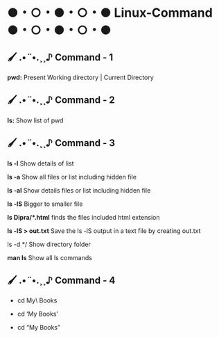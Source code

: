 # ●・○・●・○・● Linux-Command ●・○・●・○・●

## 🖌 .•*¨*•.¸¸♪ Command - 1
**pwd:** Present Working directory | Current Directory


## 🖌 .•*¨*•.¸¸♪ Command - 2
**ls:** Show list of pwd


## 🖌 .•*¨*•.¸¸♪ Command - 3
**ls -l** Show details of list

**ls -a** Show all files or list including hidden file

**ls -al** Show details files or list including hidden file

**ls -lS** Bigger to smaller file

**ls Dipra/*.html** finds the files included html extension

**ls -lS > out.txt** Save the ls -lS output in a text file by creating out.txt

ls -d */ Show directory folder

**man ls** Show all ls commands


## 🖌 .•*¨*•.¸¸♪ Command - 4
- cd My\ Books

- cd ‘My Books’

- cd “My Books”
